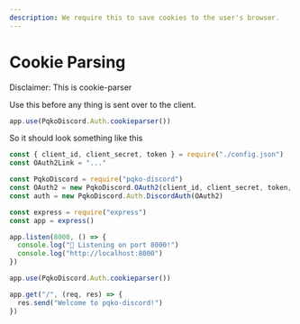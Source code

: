 ```yaml
---
description: We require this to save cookies to the user's browser.
---
```


# Cookie Parsing

Disclaimer: This is cookie-parser

Use this before any thing is sent over to the client.

```javascript
app.use(PqkoDiscord.Auth.cookieparser())
```

So it should look something like this

```javascript
const { client_id, client_secret, token } = require("./config.json") 
const OAuth2Link = "..."

const PqkoDiscord = require("pqko-discord")
const OAuth2 = new PqkoDiscord.OAuth2(client_id, client_secret, token, "http://localhost:8000/...")
const auth = new PqkoDiscord.Auth.DiscordAuth(OAuth2)

const express = require("express")
const app = express()

app.listen(8000, () => {
  console.log("🚀 Listening on port 8000!")
  console.log("http://localhost:8000")
})

app.use(PqkoDiscord.Auth.cookieparser())

app.get("/", (req, res) => {
  res.send("Welcome to pqko-discord!")
})
```
